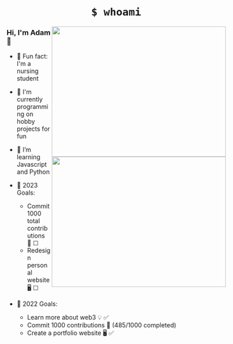 
# <h1 align='center'> ```$ whoami``` </h1>

<a href="https://github.com/adambenaceur#gh-dark-mode-only">
 <img align="right" width='400' height='300' src="https://github-readme-stats.vercel.app/api/top-langs/?username=adambenaceur&layout=compact&theme=tokyonight" >
</a>

<a href="https://github.com/adambenaceur#gh-light-mode-only">
 <img align="right" width='400' height='300' src="https://github-readme-stats.vercel.app/api/top-langs/?username=adambenaceur&layout=compact" >
</a>

### Hi, I'm Adam 👋

- 🧠 Fun fact: I'm a nursing student
- 🔨 I'm currently programming on hobby projects for fun
- 🌱 I’m learning Javascript and Python 

- 🎯 2023 Goals:  
   - Commit 1000 total contributions 💪 ☐
   - Redesign personal website 🖥️ ☐ 


- 🎯 2022 Goals: 
   - Learn more about web3 💡 ✅ 
   - Commit 1000 contributions 💪 (485/1000 completed)
   - Create a portfolio website 🖥️ ✅ 




 






